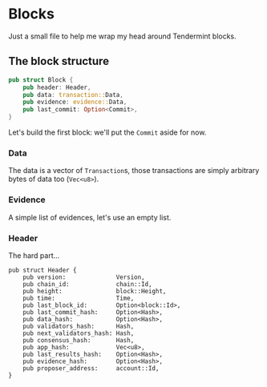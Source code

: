 # Blocks

Just a small file to help me wrap my head around Tendermint blocks.

## The block structure

```rs
pub struct Block {
    pub header: Header,
    pub data: transaction::Data,
    pub evidence: evidence::Data,
    pub last_commit: Option<Commit>,
}
```

Let's build the first block: we'll put the `Commit` aside for now.

### Data

The data is a vector of `Transaction`s, those transactions are simply arbitrary bytes of data too (`Vec<u8>`).

### Evidence

A simple list of evidences, let's use an empty list.

### Header


The hard part...

```
pub struct Header {
    pub version:              Version,
    pub chain_id:             chain::Id,
    pub height:               block::Height,
    pub time:                 Time,
    pub last_block_id:        Option<block::Id>,
    pub last_commit_hash:     Option<Hash>,
    pub data_hash:            Option<Hash>,
    pub validators_hash:      Hash,
    pub next_validators_hash: Hash,
    pub consensus_hash:       Hash,
    pub app_hash:             Vec<u8>,
    pub last_results_hash:    Option<Hash>,
    pub evidence_hash:        Option<Hash>,
    pub proposer_address:     account::Id,
}
```

